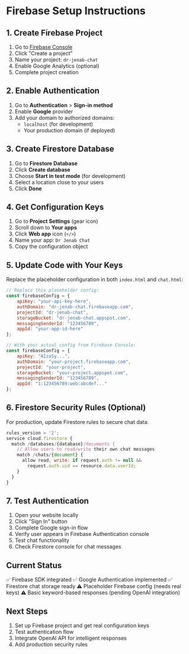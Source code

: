 # Firebase Setup Instructions

## 1. Create Firebase Project

1. Go to [Firebase Console](https://console.firebase.google.com/)
2. Click "Create a project"
3. Name your project: `dr-jenab-chat`
4. Enable Google Analytics (optional)
5. Complete project creation

## 2. Enable Authentication

1. Go to **Authentication** > **Sign-in method**
2. Enable **Google** provider
3. Add your domain to authorized domains:
   - `localhost` (for development)
   - Your production domain (if deployed)

## 3. Create Firestore Database

1. Go to **Firestore Database**
2. Click **Create database**
3. Choose **Start in test mode** (for development)
4. Select a location close to your users
5. Click **Done**

## 4. Get Configuration Keys

1. Go to **Project Settings** (gear icon)
2. Scroll down to **Your apps**
3. Click **Web app** icon (`</>`)
4. Name your app: `Dr Jenab Chat`
5. Copy the configuration object

## 5. Update Code with Your Keys

Replace the placeholder configuration in both `index.html` and `chat.html`:

```javascript
// Replace this placeholder config:
const firebaseConfig = {
    apiKey: "your-api-key-here",
    authDomain: "dr-jenab-chat.firebaseapp.com",
    projectId: "dr-jenab-chat",
    storageBucket: "dr-jenab-chat.appspot.com",
    messagingSenderId: "123456789",
    appId: "your-app-id-here"
};

// With your actual config from Firebase Console:
const firebaseConfig = {
    apiKey: "AIzaSy...",
    authDomain: "your-project.firebaseapp.com",
    projectId: "your-project",
    storageBucket: "your-project.appspot.com",
    messagingSenderId: "123456789",
    appId: "1:123456789:web:abcdef..."
};
```

## 6. Firestore Security Rules (Optional)

For production, update Firestore rules to secure chat data:

```javascript
rules_version = '2';
service cloud.firestore {
  match /databases/{database}/documents {
    // Allow users to read/write their own chat messages
    match /chats/{document} {
      allow read, write: if request.auth != null && 
        request.auth.uid == resource.data.userId;
    }
  }
}
```

## 7. Test Authentication

1. Open your website locally
2. Click "Sign In" button
3. Complete Google sign-in flow
4. Verify user appears in Firebase Authentication console
5. Test chat functionality
6. Check Firestore console for chat messages

## Current Status

✅ Firebase SDK integrated
✅ Google Authentication implemented
✅ Firestore chat storage ready
⚠️ Placeholder Firebase config (needs real keys)
⚠️ Basic keyword-based responses (pending OpenAI integration)

## Next Steps

1. Set up Firebase project and get real configuration keys
2. Test authentication flow
3. Integrate OpenAI API for intelligent responses
4. Add production security rules